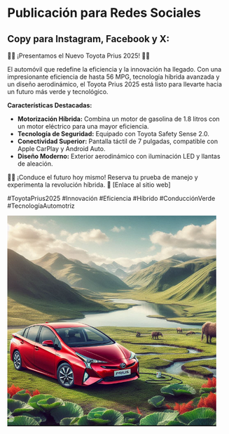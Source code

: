 # Publicación para Redes Sociales

## Copy para Instagram, Facebook y X:

🚗✨ ¡Presentamos el Nuevo Toyota Prius 2025! 🌿🔋

El automóvil que redefine la eficiencia y la innovación ha llegado. Con una impresionante eficiencia de hasta 56 MPG, tecnología híbrida avanzada y un diseño aerodinámico, el Toyota Prius 2025 está listo para llevarte hacia un futuro más verde y tecnológico.

**Características Destacadas:**
- **Motorización Híbrida:** Combina un motor de gasolina de 1.8 litros con un motor eléctrico para una mayor eficiencia.
- **Tecnología de Seguridad:** Equipado con Toyota Safety Sense 2.0.
- **Conectividad Superior:** Pantalla táctil de 7 pulgadas, compatible con Apple CarPlay y Android Auto.
- **Diseño Moderno:** Exterior aerodinámico con iluminación LED y llantas de aleación.

🌱🚀 ¡Conduce el futuro hoy mismo! Reserva tu prueba de manejo y experimenta la revolución híbrida. 🔗 [Enlace al sitio web]

#ToyotaPrius2025 #Innovación #Eficiencia #Híbrido #ConducciónVerde #TecnologíaAutomotriz

![Prius2025-email](https://raw.githubusercontent.com/gileu97/ai-creativa-equipo-11-marketing/82cefee85e498c2cf027834419bd4654088cbc62/resources/Prius2025-social.png?token=AB2MDAEWSU2ZJI3P6R2ORPLGS4UOW)